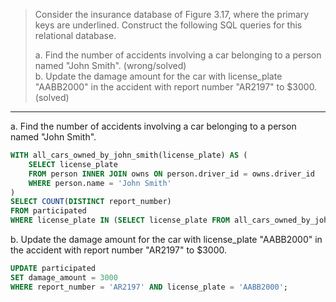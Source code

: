 > Consider the insurance database of Figure 3.17, where the primary keys are underlined. 
> Construct the following SQL queries for this relational database. 
>
> a. Find the number of accidents involving a car belonging to a person named "John Smith". (wrong/solved)<br>
> b. Update the damage amount for the car with license_plate "AABB2000" in the accident with report number
> "AR2197" to $3000. (solved)

--------------------------------

a. Find the number of accidents involving a car belonging to a person named "John Smith".

```sql
WITH all_cars_owned_by_john_smith(license_plate) AS (
    SELECT license_plate 
    FROM person INNER JOIN owns ON person.driver_id = owns.driver_id
    WHERE person.name = 'John Smith'
)
SELECT COUNT(DISTINCT report_number)
FROM participated 
WHERE license_plate IN (SELECT license_plate FROM all_cars_owned_by_john_smith);
```

b. Update the damage amount for the car with license_plate "AABB2000" in the accident with report number
"AR2197" to $3000.

```sql 
UPDATE participated 
SET damage_amount = 3000
WHERE report_number = 'AR2197' AND license_plate = 'AABB2000';
```
